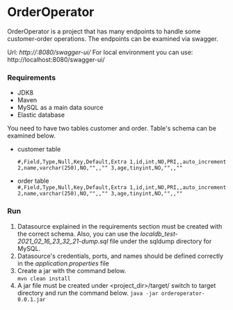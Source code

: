 # OrderOperator

OrderOperator is a project that has many endpoints to handle some customer-order operations.
The endpoints can be examined via swagger.

Url: _http://<configured-host-name>:8080/swagger-ui/_
For local environment you can use: http://localhost:8080/swagger-ui/

### Requirements
* JDK8
* Maven
* MySQL as a main data source
* Elastic database
  
You need to have two tables customer and order. Table's schema can be examined below.
* customer table  
    
    `#,Field,Type,Null,Key,Default,Extra
    1,id,int,NO,PRI,,auto_increment
    2,name,varchar(250),NO,"",,""
    3,age,tinyint,NO,"",,""
    `

* order table  
    `#,Field,Type,Null,Key,Default,Extra
    1,id,int,NO,PRI,,auto_increment
    2,name,varchar(250),NO,"",,""
    3,age,tinyint,NO,"",,""
    `
  
### Run

1. Datasource explained in the requirements section must be created with the correct schema. 
   Also, you can use the _localdb_test-2021_02_16_23_32_21-dump.sql_ file under the sqldump directory for MySQL.
2. Datasource's credentials, ports, and names should be defined correctly in the _application.properties_ file
3. Create a jar with the command below.  
`mvn clean install`
4. A jar file must be created under <project_dir>/target/ switch to target directory and run the command below.
`java -jar orderoperator-0.0.1.jar`
